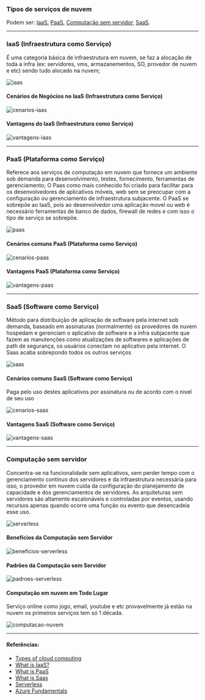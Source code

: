 ### Tipos de serviços de nuvem

Podem ser: [IaaS](#iaas), [PaaS](paas), [Computação sem servidor](#serverless), [SaaS](#saas). 

---

<div id="iaas" />

### IaaS (Infraestrutura como Serviço)

É uma categoria básica de infraestrutura em nuvem, se faz a alocação de toda a infra (ex: servidores, vms, armazanementos, SO, provedor de nuvem e etc) sendo tudo alocado na nuvem;

![iaas](https://user-images.githubusercontent.com/34458509/152705276-06e46ff3-b8e4-4037-8152-14dfd7ab752e.png)

#### Cenários de Negócios no IaaS (Infraestrutura como Serviço)

![cenarios-iaas](https://user-images.githubusercontent.com/34458509/152705487-4d9d485e-2603-4402-9b2e-eacbcc1ec2be.png)

#### Vantagens do IaaS (Infraestrutura como Serviço)

![vantagens-iaas](https://user-images.githubusercontent.com/34458509/152705607-c7326470-b727-4245-aad4-5d4aa4da9fc0.png)

---

<div id="paas" />

### PaaS (Plataforma como Serviço)

Referece aos serviços de computação em nuvem que fornece um ambiente sob demanda para desenvolvimento, testes, fornecimento, ferramentas de gerenciamento; O Paas como mais conhecido foi criado para facilitar para os desenvolvedores de aplicativos móveis, web sem se preocupar com a configuração ou gerenciamento de infraestrutura subjacente.
O PaaS se sobrepõe ao IaaS, pois ao desenvolvedor uma aplicação movel ou web é necessário ferramentas de banco de dados, firewall de redes e com isso o tipo de serviço se sobrepõe.

![paas](https://user-images.githubusercontent.com/34458509/152705811-b3e222f2-2c39-4bc3-983f-411aacc96236.png)

#### Cenários comuns PaaS (Plataforma como Serviço)

![cenarios-paas](https://user-images.githubusercontent.com/34458509/152706078-596e679a-36b1-45af-b3fa-67a1fed63686.png)

#### Vantagens PaaS (Plataforma como Serviço)

![vantagens-paas](https://user-images.githubusercontent.com/34458509/152706253-3ec3ac22-aa0a-4f37-b636-5f4572739018.png)

---

<div id="saas" />

### SaaS (Software como Serviço)

Método para distribuição de aplicação de software pela internet sob demanda, baseado em assinaturas (normalmente) os provedores de nuvem hospedam e gerenciam o aplicativo de software e a infra subjacente que fazem as manutenções como atualizações de softwares e aplicações de path de segurança, os usuários conectam no aplicativo pela internet.
O Saas acaba sobrepondo todos os outros serviços

![saas](https://user-images.githubusercontent.com/34458509/152706336-47a6b435-e2a3-4ef0-9b83-90154731fb67.png)

#### Cenários comuns SaaS (Software como Serviço)

Paga pelo uso destes aplicativos por assinatura ou de acordo com o nível de seu uso

![cenarios-saas](https://user-images.githubusercontent.com/34458509/152706476-7444adcf-8c9f-4dc4-a764-8e82a5dc7afb.png)

#### Vantagens SaaS (Software como Serviço)

![vantagens-saas](https://user-images.githubusercontent.com/34458509/152706568-a277daaf-6509-4cee-95ce-4b6802e46238.png)

---

<div id="serverless" />

### Computação sem servidor

Concentra-se na funcionalidade sem aplicativos, sem perder tempo com o gerenciamento contínuo dos servidores e da infraestrutura necessária para isso, o provedor em nuvem cuida da configuração do planejamento de capacidade e dos gerenciamentos de servidores.
As arquiteturas sem servidores são altamente escalonáveis e controladas por eventos, usando recursos apenas quando ocorre uma função ou evento que desencadeia esse uso.

![serverless](https://user-images.githubusercontent.com/34458509/152706762-540271ce-fbf6-48c0-a5ec-731579629538.png)

#### Benefícios da Computação sem Servidor

![beneficios-serverless](https://user-images.githubusercontent.com/34458509/152706914-301323bd-6190-4da6-8215-dac20b3dfc1f.png)

#### Padrões da Computação sem Servidor

![padroes-serverless](https://user-images.githubusercontent.com/34458509/152707007-a2c81ec7-dd46-4a0a-a90b-7009e1e5f24f.png)

#### Computação em nuvem em Todo Lugar

Serviço online como jogo, email, youtube e etc provavelmente já estão na nuvem os primeiros serviços tem só 1 década.

![computacao-nuvem](https://user-images.githubusercontent.com/34458509/152707042-c42af937-0381-4d8d-8642-f3680866972a.png)

---

#### Referências:

- [Types of cloud computing](https://azure.microsoft.com/pt-br/overview/types-of-cloud-computing)
- [What is IaaS?](https://azure.microsoft.com/pt-br/overview/what-is-iaas)
- [What is PaaS](https://azure.microsoft.com/overview/what-is-paas)
- [What is Saas](https://azure.microsoft.com/overview/what-is-saas)
- [Serverless](https://azure.microsoft.com/services/functions)
- [Azure Fundamentals](https://docs.microsoft.com/learn/paths/azure-fundamentals)
